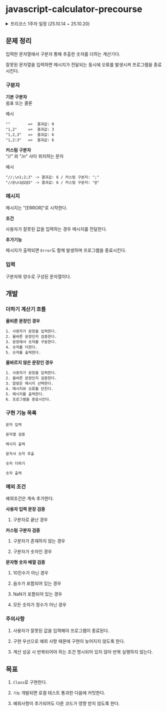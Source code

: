 # javascript-calculator-precourse

<details>
  <summary>프리코스 1주차 일정 (25.10.14 ~ 25.10.20)</summary>

- 25.10.14. README 작성
- 25.10.15. 결과 출력 및 계산기 기능 구현
- 25.10.16. 기능 보완 및 예외 처리 개선
- 25.10.17. 유틸 함수 분리 및 테스트 개선
- 25.10.18. 예외 처리 및 테스트 보완
- 25.10.19. 메시지 및 변수명 리팩터링
</details>

## 문제 정리

입력한 문자열에서 구분자 통해 추출한 숫자를 더하는 계산기다.

잘못된 문자열을 입력하면 메시지가 전달되는 동시에 오류를 발생시켜 프로그램을 종료시킨다.

### 구분자

**기본 구분자**  
쉼표 또는 콜론

예시

```
""        =>  결과값: 0
"1,2"     =>  결과값: 3
"1,2,3"   =>  결과값: 6
"1,2:3"   =>  결과값: 6
```

**커스텀 구분자**  
"//" 와 "/n" 사이 위치하는 문자

예시

```
"//;\n1;2;3" -> 결과값: 6 / 커스텀 구분자: ";"
"//@\n1@2@3" -> 결과값: 6 / 커스텀 구분자: "@"
```

### 메시지

메시지는 "[ERROR]"로 시작한다.

**조건**

사용자가 잘못된 값을 입력하는 경우 메시지를 전달한다.

**추가기능**

메시지가 출력되면 `Error`도 함께 발생하며 프로그램을 종료시킨다.

### 입력

구분자와 양수로 구성된 문자열이다.

## 개발

### 더하기 계산기 흐름

**올비른 문장인 경우**

```
1. 사용자가 문장을 입력한다.
2. 올바른 문장인지 검증한다.
3. 문장에서 숫자를 구분한다.
4. 숫자를 더한다.
5. 숫자를 출력한다.
```

**올바르지 않은 문장인 경우**

```
1. 사용자가 문장을 입력한다.
2. 올바른 문장인지 검증한다.
3. 알맞은 메시지 선택한다.
4. 메시지와 오류를 던진다.
5. 메시지를 출력한다.
6. 프로그램을 종료시킨다.
```

### 구현 기능 목록

`문자 입력`

`문자열 검증`

`메시지 출력`

`문자서 숫자 추출`

`숫자 더하기`

`숫자 출력`

### 예외 조건

예외조건은 계속 추가한다.

**사용자 입력 문장 검증**

1. 구분자로 끝난 경우

**커스텀 구분자 검증**

1. 구분자가 존재하지 않는 경우

2. 구분자가 숫자인 경우

**문자형 숫자 배열 검증**

1. 10진수가 아닌 경우

2. 음수가 포함되어 있는 경우

3. NaN가 포함되어 있는 경우

4. 모든 숫자가 정수가 아닌 경우

### 주의사항

1. 사용자가 잘못된 값을 입력해야 프로그램이 종료된다.

2. 구현 우선으로 예외 사항 때문에 구현이 늦어지지 않도록 한다.

3. 계산 성공 시 반복되어야 하는 조건 명시되어 있지 않아 반복 실행하지 않는다.

## 목표

1. `Class`로 구현한다.

2. `기능` 개발되면 로컬 테스트 통과한 다음에 커밋한다.

3. 예외사항이 추가되어도 다른 코드가 영향 받지 않도록 한다.
